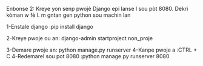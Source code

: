 Enbonse 2: Kreye yon senp pwojè Django epi lanse l sou pòt 8080. Dekri kòman w fè l.
m gntan gen python sou machin lan

1-Enstale django :pip install django

2-Kreye pwoje ou an: django-admin startproject non_proje

3-Demare pwoje an: 
python manage.py runserver
4-Kanpe pwoje a :CTRL + C
4-Redemarel sou pot 8080 :python manage.py runserver 8080